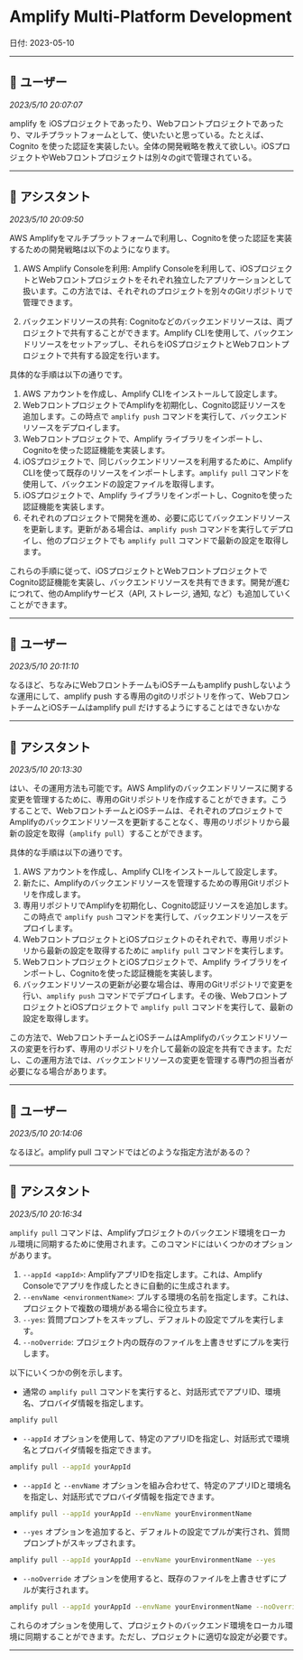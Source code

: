 # Amplify Multi-Platform Development

日付: 2023-05-10

---

## 👤 ユーザー
*2023/5/10 20:07:07*

amplify を iOSプロジェクトであったり、Webフロントプロジェクトであったり、マルチプラットフォームとして、使いたいと思っている。たとえば、Cognito を使った認証を実装したい。全体の開発戦略を教えて欲しい。iOSプロジェクトやWebフロントプロジェクトは別々のgitで管理されている。

---

## 🤖 アシスタント
*2023/5/10 20:09:50*

AWS Amplifyをマルチプラットフォームで利用し、Cognitoを使った認証を実装するための開発戦略は以下のようになります。

1. AWS Amplify Consoleを利用:
Amplify Consoleを利用して、iOSプロジェクトとWebフロントプロジェクトをそれぞれ独立したアプリケーションとして扱います。この方法では、それぞれのプロジェクトを別々のGitリポジトリで管理できます。

2. バックエンドリソースの共有:
Cognitoなどのバックエンドリソースは、両プロジェクトで共有することができます。Amplify CLIを使用して、バックエンドリソースをセットアップし、それらをiOSプロジェクトとWebフロントプロジェクトで共有する設定を行います。

具体的な手順は以下の通りです。

1. AWS アカウントを作成し、Amplify CLIをインストールして設定します。
2. WebフロントプロジェクトでAmplifyを初期化し、Cognito認証リソースを追加します。この時点で `amplify push` コマンドを実行して、バックエンドリソースをデプロイします。
3. Webフロントプロジェクトで、Amplify ライブラリをインポートし、Cognitoを使った認証機能を実装します。
4. iOSプロジェクトで、同じバックエンドリソースを利用するために、Amplify CLIを使って既存のリソースをインポートします。`amplify pull` コマンドを使用して、バックエンドの設定ファイルを取得します。
5. iOSプロジェクトで、Amplify ライブラリをインポートし、Cognitoを使った認証機能を実装します。
6. それぞれのプロジェクトで開発を進め、必要に応じてバックエンドリソースを更新します。更新がある場合は、`amplify push` コマンドを実行してデプロイし、他のプロジェクトでも `amplify pull` コマンドで最新の設定を取得します。

これらの手順に従って、iOSプロジェクトとWebフロントプロジェクトでCognito認証機能を実装し、バックエンドリソースを共有できます。開発が進むにつれて、他のAmplifyサービス（API, ストレージ, 通知, など）も追加していくことができます。

---

## 👤 ユーザー
*2023/5/10 20:11:10*

なるほど、ちなみにWebフロントチームもiOSチームもamplify pushしないような運用にして、amplify push する専用のgitのリポジトリを作って、WebフロントチームとiOSチームはamplify pull だけするようにすることはできないかな

---

## 🤖 アシスタント
*2023/5/10 20:13:30*

はい、その運用方法も可能です。AWS Amplifyのバックエンドリソースに関する変更を管理するために、専用のGitリポジトリを作成することができます。こうすることで、WebフロントチームとiOSチームは、それぞれのプロジェクトでAmplifyのバックエンドリソースを更新することなく、専用のリポジトリから最新の設定を取得（`amplify pull`）することができます。

具体的な手順は以下の通りです。

1. AWS アカウントを作成し、Amplify CLIをインストールして設定します。
2. 新たに、Amplifyのバックエンドリソースを管理するための専用Gitリポジトリを作成します。
3. 専用リポジトリでAmplifyを初期化し、Cognito認証リソースを追加します。この時点で `amplify push` コマンドを実行して、バックエンドリソースをデプロイします。
4. WebフロントプロジェクトとiOSプロジェクトのそれぞれで、専用リポジトリから最新の設定を取得するために `amplify pull` コマンドを実行します。
5. WebフロントプロジェクトとiOSプロジェクトで、Amplify ライブラリをインポートし、Cognitoを使った認証機能を実装します。
6. バックエンドリソースの更新が必要な場合は、専用のGitリポジトリで変更を行い、`amplify push` コマンドでデプロイします。その後、WebフロントプロジェクトとiOSプロジェクトで `amplify pull` コマンドを実行して、最新の設定を取得します。

この方法で、WebフロントチームとiOSチームはAmplifyのバックエンドリソースの変更を行わず、専用のリポジトリを介して最新の設定を共有できます。ただし、この運用方法では、バックエンドリソースの変更を管理する専門の担当者が必要になる場合があります。

---

## 👤 ユーザー
*2023/5/10 20:14:06*

なるほど。amplify pull コマンドではどのような指定方法があるの？

---

## 🤖 アシスタント
*2023/5/10 20:16:34*

`amplify pull` コマンドは、Amplifyプロジェクトのバックエンド環境をローカル環境に同期するために使用されます。このコマンドにはいくつかのオプションがあります。

1. `--appId <appId>`: AmplifyアプリIDを指定します。これは、Amplify Consoleでアプリを作成したときに自動的に生成されます。
2. `--envName <environmentName>`: プルする環境の名前を指定します。これは、プロジェクトで複数の環境がある場合に役立ちます。
3. `--yes`: 質問プロンプトをスキップし、デフォルトの設定でプルを実行します。
4. `--noOverride`: プロジェクト内の既存のファイルを上書きせずにプルを実行します。

以下にいくつかの例を示します。

- 通常の `amplify pull` コマンドを実行すると、対話形式でアプリID、環境名、プロバイダ情報を指定します。

```sh
amplify pull
```

- `--appId` オプションを使用して、特定のアプリIDを指定し、対話形式で環境名とプロバイダ情報を指定できます。

```sh
amplify pull --appId yourAppId
```

- `--appId` と `--envName` オプションを組み合わせて、特定のアプリIDと環境名を指定し、対話形式でプロバイダ情報を指定できます。

```sh
amplify pull --appId yourAppId --envName yourEnvironmentName
```

- `--yes` オプションを追加すると、デフォルトの設定でプルが実行され、質問プロンプトがスキップされます。

```sh
amplify pull --appId yourAppId --envName yourEnvironmentName --yes
```

- `--noOverride` オプションを使用すると、既存のファイルを上書きせずにプルが実行されます。

```sh
amplify pull --appId yourAppId --envName yourEnvironmentName --noOverride
```

これらのオプションを使用して、プロジェクトのバックエンド環境をローカル環境に同期することができます。ただし、プロジェクトに適切な設定が必要です。

---
